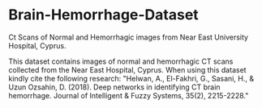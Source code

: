 # Brain-Hemorrhage-Dataset
Ct Scans of Normal and Hemorrhagic images from Near East University Hospital, Cyprus.

This dataset contains images of normal and hemorrhagic CT scans collected from the Near East Hospital, Cyprus. When using this dataset kindly cite the following research:
"Helwan, A., El-Fakhri, G., Sasani, H., & Uzun Ozsahin, D. (2018). Deep networks in identifying CT brain hemorrhage. Journal of Intelligent & Fuzzy Systems, 35(2), 2215-2228."
